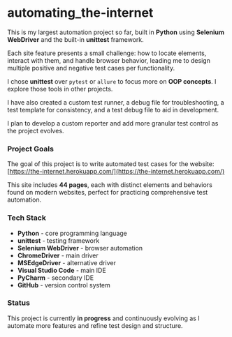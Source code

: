 # automating_the-internet

This is my largest automation project so far, built in **Python** using **Selenium WebDriver** and the built-in **unittest** framework.

Each site feature presents a small challenge: how to locate elements, interact with them, and handle browser behavior, leading me to design multiple positive and negative test cases per functionality.

I chose **unittest** over `pytest` or `allure` to focus more on **OOP concepts**. I explore those tools in other projects.

I have also created a custom test runner, a debug file for troubleshooting, a test template for consistency, and a test debug file to aid in development.

I plan to develop a custom reporter and add more granular test control as the project evolves.

### Project Goals

The goal of this project is to write automated test cases for the website: [https://the-internet.herokuapp.com/](https://the-internet.herokuapp.com/)

This site includes **44 pages**, each with distinct elements and behaviors found on modern websites, perfect for practicing comprehensive test automation.

### Tech Stack

- **Python** - core programming language  
- **unittest** - testing framework  
- **Selenium WebDriver** - browser automation  
- **ChromeDriver** - main driver  
- **MSEdgeDriver** - alternative driver
- **Visual Studio Code** - main IDE  
- **PyCharm** - secondary IDE  
- **GitHub** - version control system

### Status

This project is currently **in progress** and continuously evolving as I automate more features and refine test design and structure.
